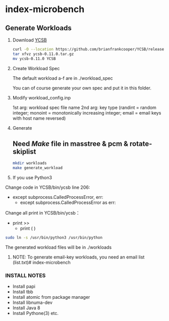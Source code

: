 # index-microbench

## Generate Workloads ## 

1. Download [YCSB](https://github.com/brianfrankcooper/YCSB/releases/latest)

   ```sh
   curl -O --location https://github.com/brianfrankcooper/YCSB/releases/download/0.11.0/ycsb-0.11.0.tar.gz
   tar xfvz ycsb-0.11.0.tar.gz
   mv ycsb-0.11.0 YCSB
   ``` 


2. Create Workload Spec 
 
   The default workload a-f are in ./workload_spec 
 
   You can of course generate your own spec and put it in this folder. 

3. Modify workload_config.inp

   1st arg: workload spec file name
   2nd arg: key type (randint = random integer; monoint = monotonically increasing integer; email = email keys with host name reversed)

4. Generate

   ## Need ***Make*** file in masstree & pcm & rotate-skiplist

   ```sh
   mkdir workloads
   make generate_workload
   ```

5. If you use Python3

Change code in YCSB/bin/ycsb line 206:
- except subprocess.CalledProcessError, err:
  - except subprocess.CalledProcessError as err:

Change all print in YCSB/bin/ycsb：
- print >>
  - print (  )

```sh
sudo ln -s /usr/bin/python3 /usr/bin/python
```

The generated workload files will be in ./workloads

1. NOTE: To generate email-key workloads, you need an email list (list.txt)# index-microbench 


### INSTALL NOTES

- Install papi
- Install tbb
- Install atomic from package manager
- Install libnuma-dev
- Install Java 8
- Install Pythone(3)
etc. 